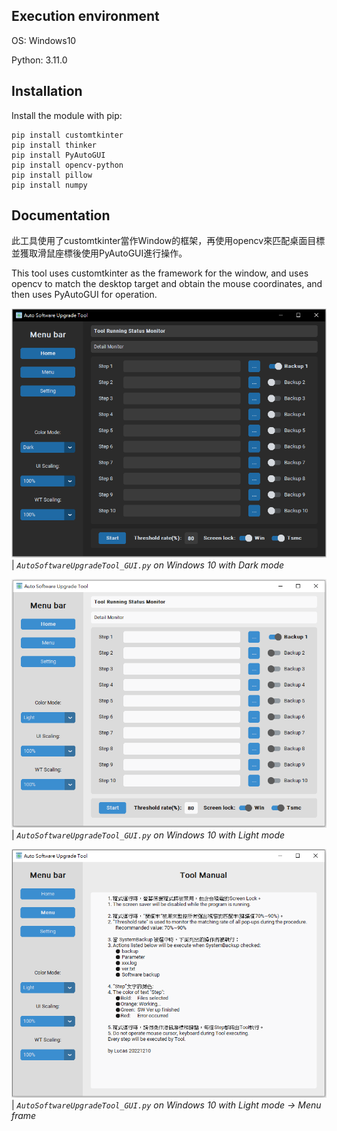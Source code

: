 ## Execution environment
OS: Windows10

Python: 3.11.0

## Installation
Install the module with pip:
```
pip install customtkinter
pip install thinker
pip install PyAutoGUI
pip install opencv-python
pip install pillow
pip install numpy
```

## Documentation
此工具使用了customtkinter當作Window的框架，再使用opencv來匹配桌面目標並獲取滑鼠座標後使用PyAutoGUI進行操作。

This tool uses customtkinter as the framework for the window, and uses opencv to match the desktop target and obtain the mouse coordinates, and then uses PyAutoGUI for operation.

![](Demo/Dark.png)
| _`AutoSoftwareUpgradeTool_GUI.py` on Windows 10 with Dark mode_

![](Demo/Light.png)
| _`AutoSoftwareUpgradeTool_GUI.py` on Windows 10 with Light mode_

![](Demo/Menu.png)
| _`AutoSoftwareUpgradeTool_GUI.py` on Windows 10 with Light mode -> Menu frame_

###
